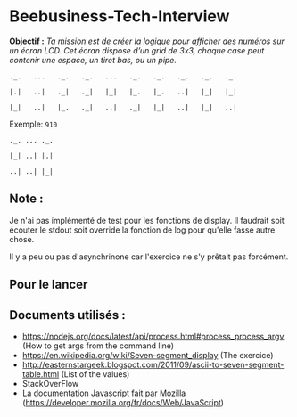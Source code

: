 # Beebusiness-Tech-Interview

**Objectif :**
*Ta mission est de créer la logique pour afficher des numéros sur un écran LCD. Cet écran dispose d’un grid de 3x3, chaque case peut contenir une espace, un tiret bas, ou un pipe.*

```
._.   ...   ._.   ._.   ...   ._.   ._.   ._.   ._.   ._.

|.|   ..|   ._|   ._|   |_|   |_.   |_.   ..|   |_|   |_|

|_|   ..|   |_.   ._|   ..|   ._|   |_|   ..|   |_|   ..|
```
 

Exemple: `910`

```
._. ... ._.

|_| ..| |.|

..| ..| |_|
```

## Note :

Je n'ai pas implémenté de test pour les fonctions de display. Il faudrait soit écouter le stdout soit override la fonction de log pour qu'elle fasse autre chose.

Il y a peu ou pas d'asynchrinone car l'exercice ne s'y prêtait pas forcément.

## Pour le lancer



## Documents utilisés : 
* https://nodejs.org/docs/latest/api/process.html#process_process_argv (How to get args from the command line)
* https://en.wikipedia.org/wiki/Seven-segment_display (The exercice)
* http://easternstargeek.blogspot.com/2011/09/ascii-to-seven-segment-table.html (List of the values)
* StackOverFlow
* La documentation Javascript fait par Mozilla (https://developer.mozilla.org/fr/docs/Web/JavaScript)

